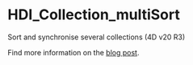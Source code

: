 # HDI_Collection_multiSort

Sort and synchronise several collections (4D v20 R3)

Find more information on the [blog post](https://blog.4d.com/sync-several-collections-with-this-new-function/).
